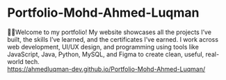 # Portfolio-Mohd-Ahmed-Luqman
👨‍💻Welcome to my portfolio! My website showcases all the projects I’ve built, the skills I’ve learned, and the certificates I’ve earned. I work across web development, UI/UX design, and programming using tools like JavaScript, Java, Python, MySQL, and Figma to create clean, useful, real-world tech.<br>
https://ahmedluqman-dev.github.io/Portfolio-Mohd-Ahmed-Luqman/
